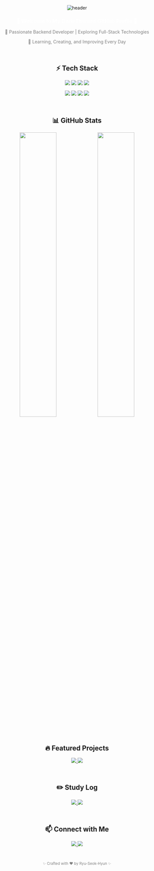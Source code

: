 <div align="center">

  <!-- 헤더: 블랙 & 웨이브 애니메이션 -->
  ![header](https://capsule-render.vercel.app/api?type=waving&color=0F0F0F&height=230&section=header&text=Ryu-Seok-Hyun&fontColor=ffffff&fontSize=65&fontAlignY=40&animation=fadeIn)

  <h3 style="color: white;">👋 Welcome to My Dark-Themed GitHub Profile 🚀</h3>
  <p style="color: gray;">🔹 Passionate Backend Developer | Exploring Full-Stack Technologies</p>
  <p style="color: gray;">🔹 Learning, Creating, and Improving Every Day</p>

  <br/>

  <!-- 사용 기술 -->
  ## ⚡ Tech Stack
  <p align="center">
    <img src="https://img.shields.io/badge/Java-000000?style=for-the-badge&logo=Java&logoColor=white">
    <img src="https://img.shields.io/badge/SpringBoot-000000?style=for-the-badge&logo=Spring&logoColor=white">
    <img src="https://img.shields.io/badge/MySQL-000000?style=for-the-badge&logo=MySQL&logoColor=white">
    <img src="https://img.shields.io/badge/AWS-000000?style=for-the-badge&logo=AmazonAWS&logoColor=white">
  </p>
  <p align="center">
    <img src="https://img.shields.io/badge/JavaScript-000000?style=for-the-badge&logo=JavaScript&logoColor=yellow">
    <img src="https://img.shields.io/badge/HTML5-000000?style=for-the-badge&logo=HTML5&logoColor=orange">
    <img src="https://img.shields.io/badge/CSS3-000000?style=for-the-badge&logo=CSS3&logoColor=blue">
    <img src="https://img.shields.io/badge/GitHub-000000?style=for-the-badge&logo=GitHub&logoColor=white">
  </p>

  <br/>

  <!-- GitHub 통계 -->
  ## 📊 GitHub Stats
  <p align="center">
    <img src="https://github-readme-streak-stats.herokuapp.com?user=Ryu-Seok-Hyun&theme=tokyonight_duo&hide_border=true" width="48%">
    <img src="https://github-readme-stats.vercel.app/api/top-langs/?username=Ryu-Seok-Hyun&layout=compact&theme=tokyonight&hide_border=true" width="48%">
  </p>
  
  <br/>

  <!-- 프로젝트 -->
  ## 🔥 Featured Projects
  <p align="center">
    <a href="https://github.com/Ryu-Seok-Hyun/project1" target="_blank">
      <img src="https://img.shields.io/badge/Project One-000000?style=for-the-badge&logo=github&logoColor=white">
    </a>
    <a href="https://github.com/Ryu-Seok-Hyun/project2" target="_blank">
      <img src="https://img.shields.io/badge/Project Two-000000?style=for-the-badge&logo=github&logoColor=white">
    </a>
  </p>

  <br/>

  <!-- 공부 기록 -->
  ## ✏️ Study Log
  <p align="center">
    <a href="https://velog.io/@yourprofile">
      <img src="https://img.shields.io/badge/Velog-000000?style=for-the-badge&logo=Velog&logoColor=white">
    </a>
    <a href="https://github.com/Ryu-Seok-Hyun">
      <img src="https://img.shields.io/badge/GitHub-000000?style=for-the-badge&logo=GitHub&logoColor=white">
    </a>
  </p>

  <br/>

  <!-- 연락처 -->
  ## 📫 Connect with Me
  <p align="center">
    <a href="mailto:your-email@example.com">
      <img src="https://img.shields.io/badge/Email-000000?style=for-the-badge&logo=Gmail&logoColor=white">
    </a>
    <a href="https://www.linkedin.com/in/yourprofile" target="_blank">
      <img src="https://img.shields.io/badge/LinkedIn-000000?style=for-the-badge&logo=LinkedIn&logoColor=white">
    </a>
  </p>

  <br/>

  <small style="color: gray;">✨ Crafted with ❤️ by Ryu-Seok-Hyun ✨</small>

</div>





<!--
**Ryu-Seok-Hyun** is a ✨ _special_ ✨ repository because its `README.md` (this file) appears on your GitHub profile.

Here are some ideas to get you started:
- Hi there 👋
- 🔭 I’m currently working on ...
- 🌱 I’m currently learning ...
- 👯 I’m looking to collaborate on ...
- 🤔 I’m looking for help with ...
- 💬 Ask me about ...
- 📫 How to reach me: ...
- 😄 Pronouns: ...
- ⚡ Fun fact: ...
-->
